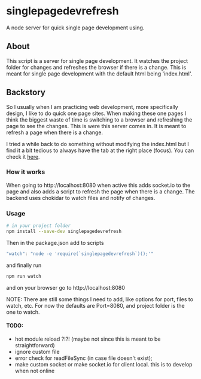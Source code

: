 # singlepagedevrefresh
A node server for quick single page development using.

## About
This script is a server for single page development. It watches the project folder for changes and refreshes the browser if there is a change. This is meant for single page development with the default html being 'index.html'.

## Backstory
So I usually when I am practicing web development, more specifically design, I like to do quick one page sites. When making these one pages I think the biggest waste of time is switching to a browser and refreshing the page to see the changes. This is were this server comes in. It is meant to refresh a page when there is a change.

I tried a while back to do something without modifying the index.html but I find it a bit tedious to always have the tab at the right place (focus). You can check it [here](https://github.com/josuerojasrojas/BrowserRefresh).

### How it works
When going to http://localhost:8080 when active this adds socket.io to the page and also adds a script to refresh the page when there is a change. The backend uses chokidar to watch files and notify of changes.

### Usage
```bash
# in your project folder
npm install --save-dev singlepagedevrefresh
```
Then in the package.json add to scripts
```javascript
"watch": "node -e 'require(`singlepagedevrefresh`)();'"
```
and finally run
```bash
npm run watch
```
and on your browser go to http://localhost:8080

NOTE: There are still some things I need to add, like options for port, files to watch, etc. For now the defaults are Port=8080, and project folder is the one to watch.

#### TODO:
- hot module reload ?!?! (maybe not since this is meant to be straightforward)
- ignore custom file
- error check for readFileSync (in case file doesn't exist);
- make custom socket or make socket.io for client local. this is to develop when not online
